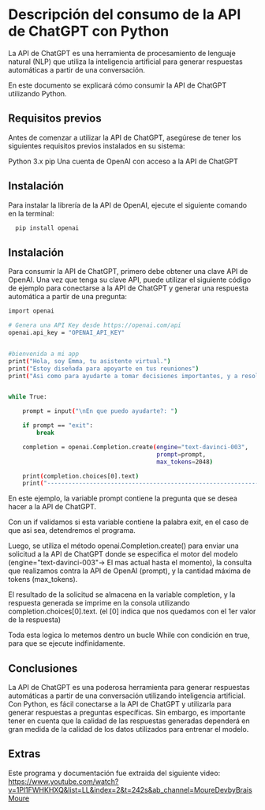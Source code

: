 
# Descripción del consumo de la API de ChatGPT con Python

La API de ChatGPT es una herramienta de procesamiento de lenguaje natural (NLP) que utiliza la inteligencia artificial para generar respuestas automáticas a partir de una conversación.

En este documento se explicará cómo consumir la API de ChatGPT utilizando Python.


## Requisitos previos

Antes de comenzar a utilizar la API de ChatGPT, asegúrese de tener los siguientes requisitos previos instalados en su sistema:

Python 3.x
pip
Una cuenta de OpenAI con acceso a la API de ChatGPT

## Instalación


Para instalar la librería de la API de OpenAI, ejecute el siguiente comando en la terminal:

```bash
  pip install openai
```

## Instalación

Para consumir la API de ChatGPT, primero debe obtener una clave API de OpenAI. Una vez que tenga su clave API, puede utilizar el siguiente código de ejemplo para conectarse a la API de ChatGPT y generar una respuesta automática a partir de una pregunta:

```bash
import openai

# Genera una API Key desde https://openai.com/api
openai.api_key = "OPENAI_API_KEY"


#bienvenida a mi app
print("Hola, soy Emma, tu asistente virtual.")
print("Estoy diseñada para apoyarte en tus reuniones")
print("Asi como para ayudarte a tomar decisiones importantes, y a resolver problemas de manera creativa.")


while True:

    prompt = input("\nEn que puedo ayudarte?: ")

    if prompt == "exit":
        break

    completion = openai.Completion.create(engine="text-davinci-003",
                                          prompt=prompt,
                                          max_tokens=2048)

    print(completion.choices[0].text)
    print("--------------------------------------------------------------------------------")
```

En este ejemplo, la variable prompt contiene la pregunta que se desea hacer a la API de ChatGPT. 

Con un if validamos si esta variable contiene la palabra exit, en el caso de que asi sea, detendremos el programa.

Luego, se utiliza el método openai.Completion.create() para enviar una solicitud a la API de ChatGPT donde se especifica el motor del modelo (engine="text-davinci-003"-> El mas actual hasta el momento), la consulta que realizamos contra la API de OpenAI (prompt), y la cantidad máxima de tokens (max_tokens).


El resultado de la solicitud se almacena en la variable completion, y la respuesta generada se imprime en la consola utilizando completion.choices[0].text. (el [0] indica que nos quedamos con el 1er valor de la respuesta)

Toda esta logica lo metemos dentro un bucle While con condición en true, para que se ejecute indfinidamente.


## Conclusiones
La API de ChatGPT es una poderosa herramienta para generar respuestas automáticas a partir de una conversación utilizando inteligencia artificial. Con Python, es fácil conectarse a la API de ChatGPT y utilizarla para generar respuestas a preguntas específicas. Sin embargo, es importante tener en cuenta que la calidad de las respuestas generadas dependerá en gran medida de la calidad de los datos utilizados para entrenar el modelo.


## Extras

Este programa y documentación fue extraida del siguiente video: https://www.youtube.com/watch?v=1Pl1FWHKHXQ&list=LL&index=2&t=242s&ab_channel=MoureDevbyBraisMoure





